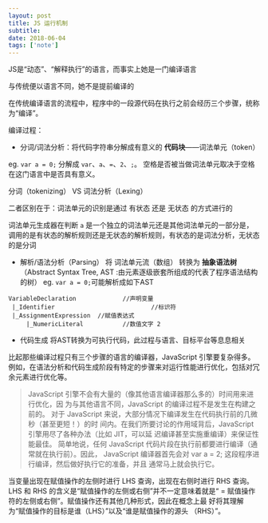 ```yaml
---
layout: post
title: JS 运行机制
subtitle:
date: 2018-06-04
tags: ['note']
---
```

JS是“动态”、“解释执行”的语言，而事实上她是一门编译语言

与传统便以语言不同，她不是提前编译的

在传统编译语言的流程中，程序中的一段源代码在执行之前会经历三个步骤，统称为“编译”。

编译过程：
* 分词/词法分析：将代码字符串分解成有意义的  **代码块**——词法单元（token） 

eg. `var a = 0;` 分解成 `var`、`a`、`=`、`2`、`;`。 空格是否被当做词法单元取决于空格在这门语言中是否具有意义。

分词（tokenizing） VS  词法分析（Lexing）

二者区别在于：词法单元的识别是通过 有状态 还是 无状态 的方式进行的

词法单元生成器在判断 `a` 是一个独立的词法单元还是其他词法单元的一部分是，调用的是有状态的解析规则还是无状态的解析规则，有状态的是词法分析，无状态的是分词

* 解析/语法分析（Parsing）
将 词法单元流（数组）  转换为   **抽象语法树**（Abstract Syntax Tree, AST :由元素逐级嵌套所组成的代表了程序语法结构的树）
eg. `var a = 0;`可能解析成如下AST
```
VariableDeclaration             //声明变量
 |_Identifier                           //标识符 
 |_AssignmentExpression  //赋值表达式 
     |_NumericLiteral           //数值文字 2
```

* 代码生成
将AST转换为可执行代码，此过程与语言、目标平台等息息相关


比起那些编译过程只有三个步骤的语言的编译器，JavaScript 引擎要复杂得多。例如，在语法分析和代码生成阶段有特定的步骤来对运行性能进行优化，包括对冗余元素进行优化等。

> JavaScript 引擎不会有大量的（像其他语言编译器那么多的）时间用来进行优化，因
为与其他语言不同，JavaScript 的编译过程不是发生在构建之前的。
对于 JavaScript 来说，大部分情况下编译发生在代码执行前的几微秒（甚至更短！）的时
间内。在我们所要讨论的作用域背后，JavaScript 引擎用尽了各种办法（比如 JIT，可以延
迟编译甚至实施重编译）来保证性能最佳。
简单地说，任何 JavaScript 代码片段在执行前都要进行编译（通常就在执行前）。因此，
JavaScript 编译器首先会对 var a = 2; 这段程序进行编译，然后做好执行它的准备，并且
通常马上就会执行它。

当变量出现在赋值操作的左侧时进行 LHS 查询，出现在右侧时进行 RHS 查询。
LHS 和 RHS 的含义是“赋值操作的左侧或右侧”并不一定意味着就是“ =
赋值操作符的左侧或右侧”。赋值操作还有其他几种形式，因此在概念上最
好将其理解为“赋值操作的目标是谁（LHS）”以及“谁是赋值操作的源头
（RHS）”。